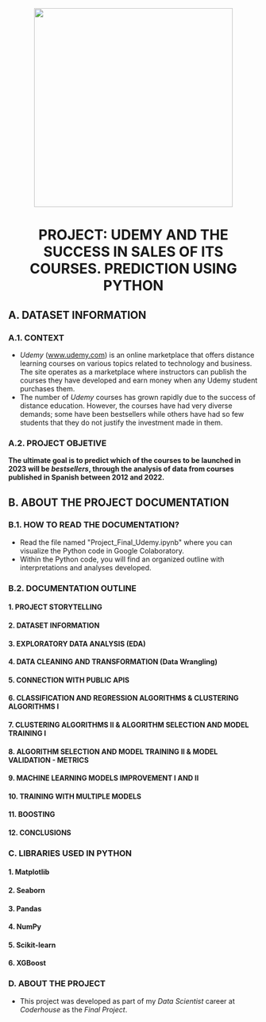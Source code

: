 
<div id="header" align="center">
    <img src="https://media.giphy.com/media/v1.Y2lkPTc5MGI3NjExOHhiNmlvbnd2NHE5YnFqajh1dzFzdngwYXdjMXZicjFoYXl5MXdxZyZlcD12MV9pbnRlcm5hbF9naWZfYnlfaWQmY3Q9Zw/P0bSQ1lpUx3eODngpC/giphy.gif" width="400" />
    <h1 align="center"> PROJECT: UDEMY AND THE SUCCESS IN SALES OF ITS COURSES. PREDICTION USING PYTHON </h1>
</div>



## A. DATASET INFORMATION

### A.1. CONTEXT

- *Udemy* (www.udemy.com) is an online marketplace that offers distance learning courses on various topics related to technology and business. The site operates as a marketplace where instructors can publish the courses they have developed and earn money when any Udemy student purchases them.
- The number of *Udemy* courses has grown rapidly due to the success of distance education. However, the courses have had very diverse demands; some have been bestsellers while others have had so few students that they do not justify the investment made in them.

### A.2. PROJECT OBJETIVE
**The ultimate goal is to predict which of the courses to be launched in 2023 will be *bestsellers*, through the analysis of data from courses published in Spanish between 2012 and 2022.**

## B. ABOUT THE PROJECT DOCUMENTATION 

### B.1. HOW TO READ THE DOCUMENTATION? 

- Read the file named "Project_Final_Udemy.ipynb" where you can visualize the Python code in Google Colaboratory.
- Within the Python code, you will find an organized outline with interpretations and analyses developed.
  
### B.2. DOCUMENTATION OUTLINE 

#### 1. PROJECT STORYTELLING
#### 2. DATASET INFORMATION
#### 3. EXPLORATORY DATA ANALYSIS (EDA)
#### 4. DATA CLEANING AND TRANSFORMATION (Data Wrangling)
#### 5. CONNECTION WITH PUBLIC APIS
#### 6. CLASSIFICATION AND REGRESSION ALGORITHMS & CLUSTERING ALGORITHMS I
#### 7. CLUSTERING ALGORITHMS II & ALGORITHM SELECTION AND MODEL TRAINING I
#### 8. ALGORITHM SELECTION AND MODEL TRAINING II & MODEL VALIDATION - METRICS
#### 9. MACHINE LEARNING MODELS IMPROVEMENT I AND II
#### 10. TRAINING WITH MULTIPLE MODELS
#### 11. BOOSTING
#### 12. CONCLUSIONS

### C. LIBRARIES USED IN PYTHON 

#### 1. Matplotlib
#### 2. Seaborn
#### 3. Pandas
#### 4. NumPy
#### 5. Scikit-learn
#### 6. XGBoost

### D. ABOUT THE PROJECT

- This project was developed as part of my *Data Scientist* career at *Coderhouse* as the *Final Project*.
